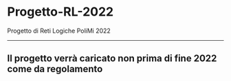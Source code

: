 # Progetto-RL-2022
Progetto di Reti Logiche PoliMi 2022

--------------------------------------------------------------------------------------
Il progetto verrà caricato non prima di fine 2022 come da regolamento
--------------------------------------------------------------------------------------
